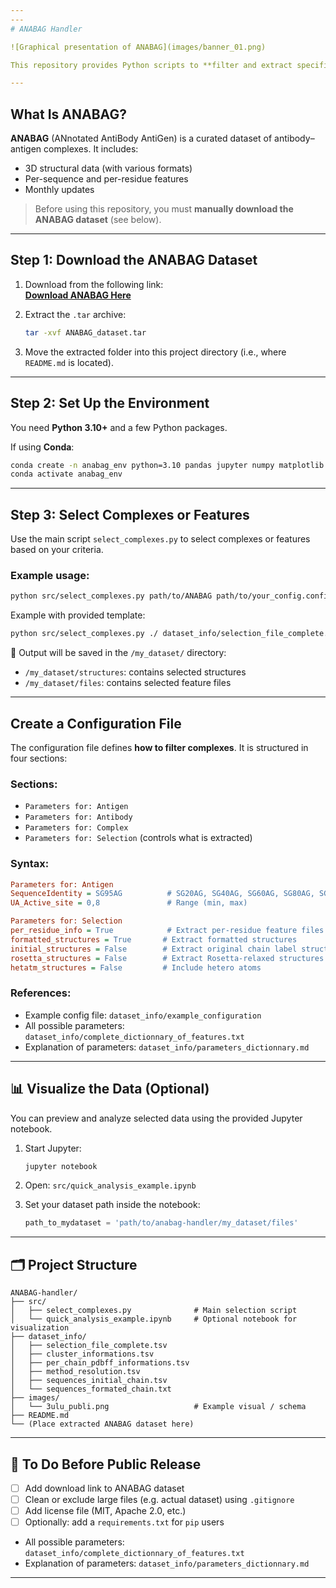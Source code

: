 ```yaml
---
---
# ANABAG Handler

![Graphical presentation of ANABAG](images/banner_01.png)

This repository provides Python scripts to **filter and extract specific antibody-antigen complexes** and associated features from the **ANABAG dataset**.

---
```


## What Is ANABAG?

**ANABAG** (ANnotated AntiBody AntiGen) is a curated dataset of antibody–antigen complexes. It includes:

- 3D structural data (with various formats)
- Per-sequence and per-residue features
- Monthly updates

> Before using this repository, you must **manually download the ANABAG dataset** (see below).

---

## Step 1: Download the ANABAG Dataset

1. Download from the following link:  
   **[Download ANABAG Here](<!-- TODO: insert link -->)**

2. Extract the `.tar` archive:
   ```bash
   tar -xvf ANABAG_dataset.tar
    ````

3. Move the extracted folder into this project directory (i.e., where `README.md` is located).

---

## Step 2: Set Up the Environment

You need **Python 3.10+** and a few Python packages.

If using **Conda**:

```bash
conda create -n anabag_env python=3.10 pandas jupyter numpy matplotlib seaborn
conda activate anabag_env
```

---

## Step 3: Select Complexes or Features

Use the main script `select_complexes.py` to select complexes or features based on your criteria.

### Example usage:

```bash
python src/select_complexes.py path/to/ANABAG path/to/your_config.config
```

Example with provided template:

```bash
python src/select_complexes.py ./ dataset_info/selection_file_complete.config
```

📁 Output will be saved in the `/my_dataset/` directory:

* `/my_dataset/structures`: contains selected structures
* `/my_dataset/files`: contains selected feature files

---

## Create a Configuration File

The configuration file defines **how to filter complexes**. It is structured in four sections:

### Sections:

* `Parameters for: Antigen`
* `Parameters for: Antibody`
* `Parameters for: Complex`
* `Parameters for: Selection` (controls what is extracted)

### Syntax:

```ini
Parameters for: Antigen
SequenceIdentity = SG95AG          # SG20AG, SG40AG, SG60AG, SG80AG, SG95AG, SG100AG
UA_Active_site = 0,8               # Range (min, max)

Parameters for: Selection
per_residue_info = True            # Extract per-residue feature files
formatted_structures = True       # Extract formatted structures
initial_structures = False        # Extract original chain label structures
rosetta_structures = False        # Extract Rosetta-relaxed structures
hetatm_structures = False         # Include hetero atoms
```

### References:

* Example config file: `dataset_info/example_configuration`
* All possible parameters: `dataset_info/complete_dictionnary_of_features.txt`
* Explanation of parameters: `dataset_info/parameters_dictionnary.md`

---

## 📊 Visualize the Data (Optional)

You can preview and analyze selected data using the provided Jupyter notebook.

1. Start Jupyter:

   ```bash
   jupyter notebook
   ```

2. Open: `src/quick_analysis_example.ipynb`

3. Set your dataset path inside the notebook:

   ```python
   path_to_mydataset = 'path/to/anabag-handler/my_dataset/files'
   ```

---

## 🗂️ Project Structure

```
ANABAG-handler/
├── src/
│   ├── select_complexes.py              # Main selection script
│   └── quick_analysis_example.ipynb     # Optional notebook for visualization
├── dataset_info/
│   ├── selection_file_complete.tsv
│   ├── cluster_informations.tsv
│   ├── per_chain_pdbff_informations.tsv
│   ├── method_resolution.tsv
│   ├── sequences_initial_chain.tsv
│   └── sequences_formated_chain.txt
├── images/
│   └── 3ulu_publi.png                   # Example visual / schema
├── README.md
└── (Place extracted ANABAG dataset here)
```

---

## 🧹 To Do Before Public Release

* [ ] Add download link to ANABAG dataset
* [ ] Clean or exclude large files (e.g. actual dataset) using `.gitignore`
* [ ] Add license file (MIT, Apache 2.0, etc.)
* [ ] Optionally: add a `requirements.txt` for `pip` users
* All possible parameters: `dataset_info/complete_dictionnary_of_features.txt`
* Explanation of parameters: `dataset_info/parameters_dictionnary.md`
---
